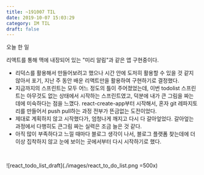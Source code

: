 ```yaml
---
title: ~191007 TIL
date: 2019-10-07 15:03:29
category: IM TIL
draft: false
---
```


오늘 한 일

리액트를 통해 맥에 내장되어 있는 "미리 알림"과 같은 앱 구현중이다.

- 리덕스를 활용해서 만들어보려고 했으나 시간 안에 도저히 활용할 수 있을 것 같지 않아서 포기, 지난 주 동안 배운 리액트만을 활용하여 구현하기로 결정했다.
- 지금까지의 스프린트는 모두 어느 정도의 틀이 주어졌었는데, 이번 todolist 스프린트는 아무것도 없는 상태에서 시작하는 스프린트였고, 덕분에 내가 큰 그림을 짜는데에 미숙하다는 점을 느꼈다. react-create-app부터 시작해서, 혼자 git 레파지토리를 만들어서 push pull하는 과정 전부가 뜬금없는 도전이었다.
- 제대로 계획하지 않고 시작했다가, 엄청나게 깨지고 다시 다 갈아엎었다. 갈아엎는 과정에서 다행히도 큰그림 짜는 실력은 조금 늘은 것 같다.
- 아직 많이 부족하다고 느낄 때마다 블로그 생각이 나서, 블로그 플랫폼 찾는데에 더이상 집착하지 않고 눈에 보이는 곳에서부터 다시 시작하기로 했다.

<p>&nbsp;</p>

![react_todo_list_draft](./images/react_to_do_list.png =500x)
